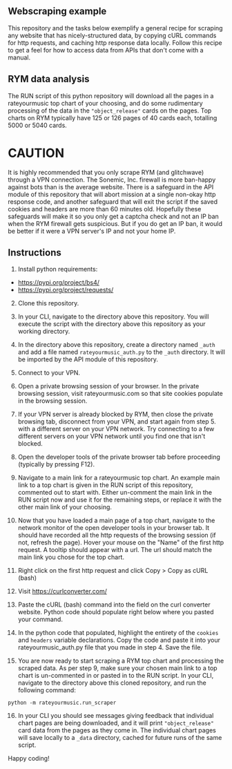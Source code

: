## Webscraping example

This repository and the tasks below exemplify a general recipe for scraping any website that has nicely-structured data, by copying cURL commands for http requests, and caching http response data locally. Follow this recipe to get a feel for how to access data from APIs that don't come with a manual.

## RYM data analysis

The RUN script of this python repository will download all the pages in a rateyourmusic top chart of your choosing, and do some rudimentary processing of the data in the `"object_release"` cards on the pages. Top charts on RYM typically have 125 or 126 pages of 40 cards each, totalling 5000 or 5040 cards.

# CAUTION

It is highly recommended that you only scrape RYM (and glitchwave) through a VPN connection. The Sonemic, Inc. firewall is more ban-happy against bots than is the average website. There is a safeguard in the API module of this repository that will abort mission at a single non-okay http response code, and another safeguard that will exit the script if the saved cookies and headers are more than 60 minutes old. Hopefully these safeguards will make it so you only get a captcha check and not an IP ban when the RYM firewall gets suspicious. But if you do get an IP ban, it would be better if it were a VPN server's IP and not your home IP.

## Instructions

1. Install python requirements:
- https://pypi.org/project/bs4/
- https://pypi.org/project/requests/

2. Clone this repository.

3. In your CLI, navigate to the directory above this repository. You will execute the script with the directory above this repository as your working directory.

4. In the directory above this repository, create a directory named `_auth` and add a file named `rateyourmusic_auth.py` to the `_auth` directory. It will be imported by the API module of this repository.

5. Connect to your VPN.

6. Open a private browsing session of your browser. In the private browsing session, visit rateyourmusic.com so that site cookies populate in the browsing session.
  
7. If your VPN server is already blocked by RYM, then close the private browsing tab, disconnect from your VPN, and start again from step 5. with a different server on your VPN network. Try connecting to a few different servers on your VPN network until you find one that isn't blocked.
  
8. Open the developer tools of the private browser tab before proceeding (typically by pressing F12).

9. Navigate to a main link for a rateyourmusic top chart. An example main link to a top chart is given in the RUN script of this repository, commented out to start with. Either un-comment the main link in the RUN script now and use it for the remaining steps, or replace it with the other main link of your choosing.

10. Now that you have loaded a main page of a top chart, navigate to the network monitor of the open developer tools in your browser tab. It should have recorded all the http requests of the browsing session (if not, refresh the page). Hover your mouse on the "Name" of the first http request. A tooltip should appear with a url. The url should match the main link you chose for the top chart.

11. Right click on the first http request and click Copy > Copy as cURL (bash)

12. Visit https://curlconverter.com/

13. Paste the cURL (bash) command into the field on the curl converter website. Python code should populate right below where you pasted your command.

14. In the python code that populated, highlight the entirety of the `cookies` and `headers` variable declarations. Copy the code and paste it into your rateyourmusic_auth.py file that you made in step 4. Save the file.

15. You are now ready to start scraping a RYM top chart and processing the scraped data. As per step 9, make sure your chosen main link to a top chart is un-commented in or pasted in to the RUN script. In your CLI, navigate to the directory above this cloned repository, and run the following command:

```
python -m rateyourmusic.run_scraper
```

16. In your CLI you should see messages giving feedback that individual chart pages are being downloaded, and it will print `"object_release"` card data from the pages as they come in. The individual chart pages will save locally to a `_data` directory, cached for future runs of the same script.

Happy coding!
